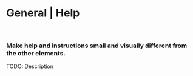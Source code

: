 # General | Help
<br>


### Make help and instructions small and visually different from the other elements.

TODO: Description

<br>


